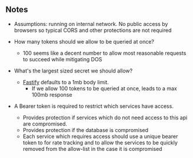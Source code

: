 ## Notes

- Assumptions: running on internal network. No public access by browsers so
  typical CORS and other protections are not required

- How many tokens should we allow to be queried at once?

  - 100 seems like a decent number to allow most reasonable requests to succeed
    while mitigating DOS

- What's the largest sized secret we should allow?

  - [Fastify](https://www.fastify.io/docs/latest/Reference/Server/#bodylimit)
    defaults to a 1mb body limit.
    - If we allow 100 tokens to be queried at once, leads to a max 100mb
      response

- A Bearer token is required to restrict which services have access.
  - Provides protection if services which do not need access to this api are
    compromised.
  - Provides protection if the database is compromised
  - Each service which requires access should use a unique bearer token to for
    rate tracking and to allow the services to be quickly removed from the
    allow-list in the case it is compromised
